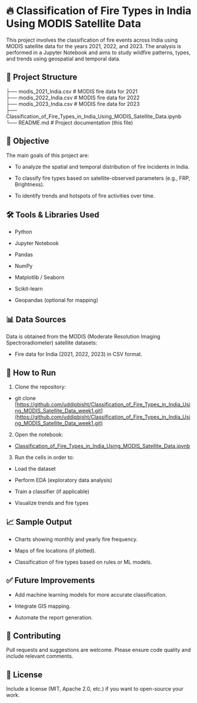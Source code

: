 # 🔥 Classification of Fire Types in India Using MODIS Satellite Data
This project involves the classification of fire events across India using MODIS satellite data for the years 2021, 2022, and 2023. The analysis is performed in a Jupyter Notebook and aims to study wildfire patterns, types, and trends using geospatial and temporal data.

## 📁 Project Structure<br>
├── modis_2021_India.csv         # MODIS fire data for 2021<br>
├── modis_2022_India.csv         # MODIS fire data for 2022<br>
├── modis_2023_India.csv         # MODIS fire data for 2023<br>
├── Classification_of_Fire_Types_in_India_Using_MODIS_Satellite_Data.ipynb<br>
└── README.md                    # Project documentation (this file)
## 📌 Objective
The main goals of this project are:

- To analyze the spatial and temporal distribution of fire incidents in India.

* To classify fire types based on satellite-observed parameters (e.g., FRP, Brightness).

+ To identify trends and hotspots of fire activities over time.

## 🛠️ Tools & Libraries Used

- Python

* Jupyter Notebook

+ Pandas

- NumPy

- Matplotlib / Seaborn

- Scikit-learn

- Geopandas (optional for mapping)

## 📊 Data Sources
Data is obtained from the MODIS (Moderate Resolution Imaging Spectroradiometer) satellite datasets:

- Fire data for India (2021, 2022, 2023) in CSV format.

## 🚀 How to Run
1. Clone the repository:
  - git clone [https://github.com/uddipbisht/Classification_of_Fire_Types_in_India_Using_MODIS_Satellite_Data_week1.git](https://github.com/uddipbisht/Classification_of_Fire_Types_in_India_Using_MODIS_Satellite_Data_week1.git)
2. Open the notebook:
 - [Classification_of_Fire_Types_in_India_Using_MODIS_Satellite_Data.ipynb](https://github.com/uddipbisht/Classification_of_Fire_Types_in_India_Using_MODIS_Satellite_Data_week1/blob/321afb66cf119c7ed64f4ead69a11fda731f2309/Classification_of_Fire_Types_in_India_Using_MODIS_Satellite_Data.ipynb)
3. Run the cells in order to:

- Load the dataset

- Perform EDA (exploratory data analysis)

- Train a classifier (if applicable)

- Visualize trends and fire types

## 📈 Sample Output
- Charts showing monthly and yearly fire frequency.

- Maps of fire locations (if plotted).

- Classification of fire types based on rules or ML models.

## ✅ Future Improvements
- Add machine learning models for more accurate classification.

- Integrate GIS mapping.

- Automate the report generation.

## 🤝 Contributing
Pull requests and suggestions are welcome. Please ensure code quality and include relevant comments.

## 📄 License
Include a license (MIT, Apache 2.0, etc.) if you want to open-source your work.
